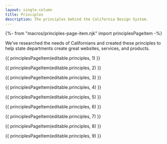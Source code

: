```yaml
---
layout: single-column
title: Principles
description: The principles behind the California Design System.
---
```


{%- from "macros/principles-page-item.njk" import principlesPageItem -%}

<p class="text-lead">We’ve researched the needs of Californians and created these principles to help state departments create great websites, services, and products.</p>

{{ principlesPageItem(editable.principles, 1) }}

{{ principlesPageItem(editable.principles, 2) }}

{{ principlesPageItem(editable.principles, 3) }}

{{ principlesPageItem(editable.principles, 4) }}

{{ principlesPageItem(editable.principles, 5) }}

{{ principlesPageItem(editable.principles, 6) }}

{{ principlesPageItem(editable.principles, 7) }}

{{ principlesPageItem(editable.principles, 8) }}

{{ principlesPageItem(editable.principles, 9) }}
